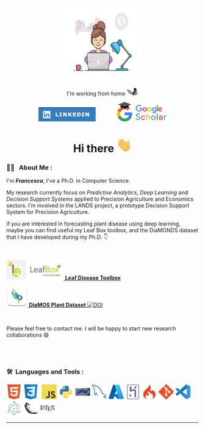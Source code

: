 

<p align="center">
<img src="img/working_from_home.gif" width="210" height="200">
<p align="center">I'm working from home  <img src="img/cat.webp" width="30"> </p></img>
</p>

<p align="center">
<a href="https://www.linkedin.com/in/francescamalloci"><img src="img/linkedin.png" alt="LinkedIn Badge"  width="150"></a>&nbsp; &nbsp; &nbsp; &nbsp; &nbsp; &nbsp; &nbsp;  
<a href="https://scholar.google.com/citations?user=H56pYLcAAAAJ&hl=it"><img src="img/Google scholar.png" alt="Google Scholar"  width="130"></a>
</p>

<h1 align="center">Hi there <img src="img/hi.gif" width="40"></h1>




### :woman_technologist: &nbsp; About Me :

I'm ***Francesca***, I've a Ph.D. in Computer Science.



My research currently focus on *Predictive Analytics*, *Deep Learning* and *Decision Support Systems* applied to Precision Agriculture and Economics sectors. I’m involved in the LANDS project, a prototype Decision Support System for Precision Agriculture. 


if you are interested in forecasting plant disease using deep learning, maybe you can find useful my Leaf Box toolbox, and the DiaMONDS dataset that I have developed during my Ph.D. 👇

&nbsp;
<p>

<a href="https://github.com/mallociFrancesca/leaf-disease-toolbox"><img src="img/logo-leaf-box.png" alt="LeafBox"  width="150"> **Leaf Disease Toolbox**   </a>


<a href="https://www.mdpi.com/1322548"><img src="img/DiaMOS Plant.png" alt="DiaMOS Plant"  width="55"> **DiaMOS Plant Dataset**  [![DOI](https://zenodo.org/badge/DOI/10.5281/zenodo.5557313.svg)](https://doi.org/10.5281/zenodo.5557313) </a>
</p>


&nbsp;

Please feel free to contact me. I will be happy to start new research collaborations :smile:

&nbsp;
---

### 🛠 &nbsp;Languages and Tools :

<p>
<img src="img/html5-original.svg" title="HTML5" alt="HTML" width="40" height="40"/>&nbsp;<img src="img/css3-original.svg"  title="CSS3" alt="CSS" width="40" height="40"/>&nbsp;
<img src="img/javascript-original.svg" title="JavaScript" alt="JavaScript" width="40" height="40"/>&nbsp;<img src="img/python-original.svg" title="python" alt="python" width="40" height="40"/>&nbsp;<img src="img/php-original.svg" title="php" alt="php" width="40" height="40"/>&nbsp;<img src="img/mysql-original.svg" title="MySQL"  alt="MySQL" width="40" height="40"/>&nbsp;<img src="img/azure-original.svg" title="Azure" alt="Azure" width="40" height="40"/>&nbsp;<img src="img/heroku-original.svg" title="Heroku" alt="Heroku" width="40" height="40"/>&nbsp;<img src="img/codeigniter-plain.svg" title="codeigniter" alt="codeigniter" width="40" height="40"/>&nbsp;<img src="img/git-original.svg" title="Git" alt="Git" width="40" height="40"/>&nbsp;<img src="img/vscode-original.svg" title="VScode" alt="VScode" width="40" height="40"/>&nbsp;<img src="img/electron-original.svg" title="electron" alt="electron" width="40" height="40"/>&nbsp;<img src="img/flask-original.svg" title="flask" alt="flask" width="40" height="40"/>&nbsp;<img src="img/latex-original.svg" title="latex" alt="latex" width="40" height="40"/>&nbsp;
</p>

---
